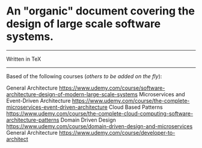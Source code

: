 # An "organic" document covering the design of large scale software systems.

---

Written in TeX

---

Based of the following courses (*others to be added on the fly*):

General Architecture 
https://www.udemy.com/course/software-architecture-design-of-modern-large-scale-systems
Microservices and Event-Driven Architecture 
https://www.udemy.com/course/the-complete-microservices-event-driven-architecture
Cloud Based Patterns 
https://www.udemy.com/course/the-complete-cloud-computing-software-architecture-patterns
Domain Driven Design 
https://www.udemy.com/course/domain-driven-design-and-microservices
General Architecture 
https://www.udemy.com/course/developer-to-architect